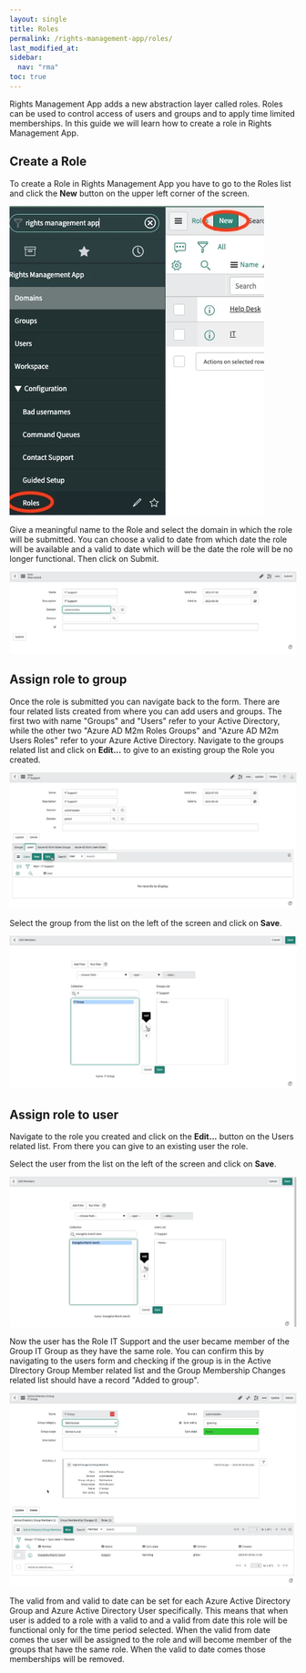 ```yaml
---
layout: single
title: Roles
permalink: /rights-management-app/roles/
last_modified_at: 
sidebar:
  nav: "rma"
toc: true
---
```


Rights Management App adds a new abstraction layer called roles. Roles can be used to control access of users and groups and to apply time limited memberships. In this guide we will learn how to create a role in Rights Management App.

## Create a Role

To create a Role in Rights Management App you have to go to the Roles list and click the **New** button on the upper left corner of the screen.

![Roles](/assets/images/x_autps_active_dir_roles.webp)

Give a meaningful name to the Role and select the domain in which the role will be submitted. You can choose a valid to date from which date the role will be available and a valid to date which will be the date the role will be no longer functional. Then click on Submit.

![Role creation](/assets/images/rolecreation.webp)

## Assign role to group

Once the role is submitted you can navigate back to the form. There are four related lists created from where you can add users and groups. The first two with name "Groups" and "Users" refer to your Active Directory, while the other two "Azure AD M2m Roles Groups" and "Azure AD M2m Users Roles" refer to your Azure Active Directory. Navigate to the groups related list and click on **Edit...** to give to an existing group the Role you created.

![Group edit](/assets/images/addusersgroupsinrole.webp)

Select the group from the list on the left of the screen and click on **Save**.

![Group select](/assets/images/addgrouptorole.webp)

## Assign role to user

Navigate to the role you created and click on the **Edit...** button on the Users related list. From there you can give to an existing user the role. 


Select the user from the list on the left of the screen and click on **Save**.

![User selected](/assets/images/addusertorole.webp)

Now the user has the Role IT Support and the user became member of the Group IT Group as they have the same role. You can confirm this by navigating to the users form and checking if the group is in the Active DIrectory Group Member related list and the Group Membership Changes related list should have a record "Added to group".

![Group member](/assets/images/usermemberofgroup.webp)

The valid from and valid to date can be set for each Azure Active Directory Group and Azure Active Directory User specifically. This means that when user is added to a role with a valid to and a valid from date this role will be functional only for the time period selected. When the valid from date comes the user will be assigned to the role and will become member of the groups that have the same role. When the valid to date comes those memberships will be removed.